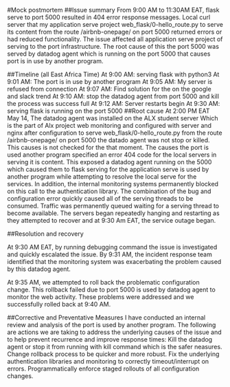 #Mock postmortem
##Issue summary
From 9:00 AM to 11:30AM EAT, flask serve to port 5000 resulted in 404 error response messages.
Local curl server that my application serve project web_flask/0-hello_route.py to serve its content from the route /airbnb-onepage/ on port 5000 returned errors or had reduced functionality.
The issue affected all application serve project of serving to the port infrastructure.
The root cause of this the port 5000 was served by datadog agent which is running on the port 5000 that causes port is in use by another program.

##Timeline (all East Africa Time)
At 9:00 AM: serving flask with python3
At 9:01 AM: The port is in use by another program
At 9:05 AM: My server is refused from connection
At 9:07 AM: Find solution for the on the google and slack trend
At 9:10 AM: stop the datadog agent from port 5000 and kill the process was success full
At 9:12 AM: Server restarts begin
At 9:30 AM: serving flask is running on the port 5000
##Root cause
At 2:00 PM EAT May 14, The datadog agent was installed on the ALX student server Which is the part of Alx project web monitoring and configured with server and nginx after configuration to serve web_flask/0-hello_route.py from the route /airbnb-onepage/ on port 5000 the datado agent was not stop or killed. This causes is not checked for the that moment. The causes the port is used another program specified an error 404 code for the local servers in serving it is content. This exposed a datadog agent running on the 5000 which caused them to flask serving for the application serve is used by another program while attempting to resolve the local serve for the services. In addition, the internal monitoring systems permanently blocked on this call to the authentication library. The combination of the bug and configuration error quickly caused all of the serving threads to be consumed. Traffic was permanently queued waiting for a serving thread to become available. The servers began repeatedly hanging and restarting as they attempted to recover and at 9:30 Am EAT, the service outage began.

##Resolution and recovery

At 9:30 AM EAT, by running debugging command the issue is investigated and quickly escalated the issue. By 9:31 AM, the incident response team identified that the monitoring system was exacerbating the problem caused by this datadog agent.

At 9:35 AM, we attempted to roll back the problematic configuration change. This rollback failed due to port 5000 is used by datadog agent to monitor the web activity. These problems were addressed and we successfully rolled back at 9:40 AM.

##Corrective and Preventative Measures
I have conducted an internal review and analysis of the port is used by another program. The following are actions we are taking to address the underlying causes of the issue and to help prevent recurrence and improve response times:
Kill the datadog agent or stop it from running with kill command which is the safer neasures.
Change rollback process to be quicker and more robust.
Fix the underlying authentication libraries and monitoring to correctly timeout/interrupt on errors.
Programmatically enforce staged rollouts of all configuration changes.
 

